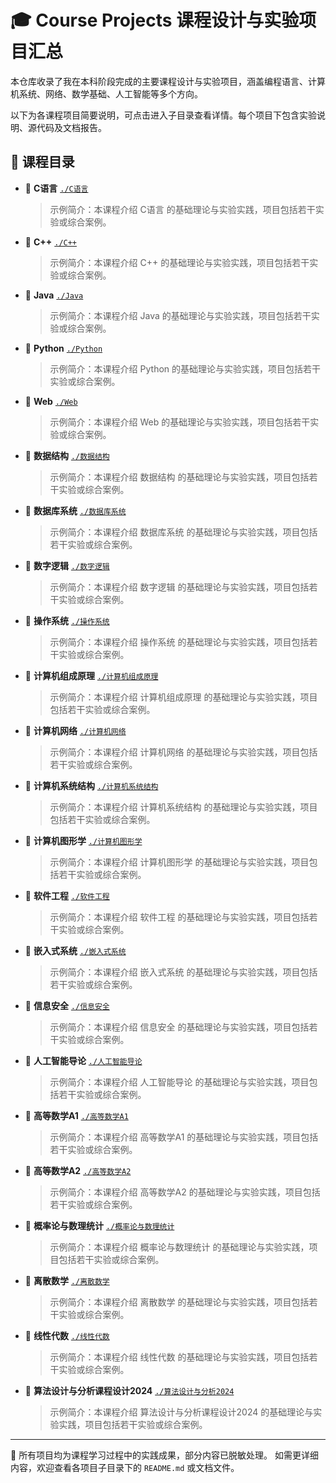 # 🎓 Course Projects 课程设计与实验项目汇总

本仓库收录了我在本科阶段完成的主要课程设计与实验项目，涵盖编程语言、计算机系统、网络、数学基础、人工智能等多个方向。

以下为各课程项目简要说明，可点击进入子目录查看详情。每个项目下包含实验说明、源代码及文档报告。

## 📘 课程目录
- 🔹 **C语言** [`./C语言`](./C语言)
  > 示例简介：本课程介绍 C语言 的基础理论与实验实践，项目包括若干实验或综合案例。
- 🔹 **C++** [`./C++`](./C++)
  > 示例简介：本课程介绍 C++ 的基础理论与实验实践，项目包括若干实验或综合案例。
- 🔹 **Java** [`./Java`](./Java)
  > 示例简介：本课程介绍 Java 的基础理论与实验实践，项目包括若干实验或综合案例。
- 🔹 **Python** [`./Python`](./Python)
  > 示例简介：本课程介绍 Python 的基础理论与实验实践，项目包括若干实验或综合案例。
- 🔹 **Web** [`./Web`](./Web)
  > 示例简介：本课程介绍 Web 的基础理论与实验实践，项目包括若干实验或综合案例。
- 🔹 **数据结构** [`./数据结构`](./数据结构)
  > 示例简介：本课程介绍 数据结构 的基础理论与实验实践，项目包括若干实验或综合案例。
- 🔹 **数据库系统** [`./数据库系统`](./数据库系统)
  > 示例简介：本课程介绍 数据库系统 的基础理论与实验实践，项目包括若干实验或综合案例。
- 🔹 **数字逻辑** [`./数字逻辑`](./数字逻辑)
  > 示例简介：本课程介绍 数字逻辑 的基础理论与实验实践，项目包括若干实验或综合案例。
- 🔹 **操作系统** [`./操作系统`](./操作系统)
  > 示例简介：本课程介绍 操作系统 的基础理论与实验实践，项目包括若干实验或综合案例。
- 🔹 **计算机组成原理** [`./计算机组成原理`](./计算机组成原理)
  > 示例简介：本课程介绍 计算机组成原理 的基础理论与实验实践，项目包括若干实验或综合案例。
- 🔹 **计算机网络** [`./计算机网络`](./计算机网络)
  > 示例简介：本课程介绍 计算机网络 的基础理论与实验实践，项目包括若干实验或综合案例。
- 🔹 **计算机系统结构** [`./计算机系统结构`](./计算机系统结构)
  > 示例简介：本课程介绍 计算机系统结构 的基础理论与实验实践，项目包括若干实验或综合案例。
- 🔹 **计算机图形学** [`./计算机图形学`](./计算机图形学)
  > 示例简介：本课程介绍 计算机图形学 的基础理论与实验实践，项目包括若干实验或综合案例。
- 🔹 **软件工程** [`./软件工程`](./软件工程)
  > 示例简介：本课程介绍 软件工程 的基础理论与实验实践，项目包括若干实验或综合案例。
- 🔹 **嵌入式系统** [`./嵌入式系统`](./嵌入式系统)
  > 示例简介：本课程介绍 嵌入式系统 的基础理论与实验实践，项目包括若干实验或综合案例。
- 🔹 **信息安全** [`./信息安全`](./信息安全)
  > 示例简介：本课程介绍 信息安全 的基础理论与实验实践，项目包括若干实验或综合案例。
- 🔹 **人工智能导论** [`./人工智能导论`](./人工智能导论)
  > 示例简介：本课程介绍 人工智能导论 的基础理论与实验实践，项目包括若干实验或综合案例。
- 🔹 **高等数学A1** [`./高等数学A1`](./高等数学A1)
  > 示例简介：本课程介绍 高等数学A1 的基础理论与实验实践，项目包括若干实验或综合案例。
- 🔹 **高等数学A2** [`./高等数学A2`](./高等数学A2)
  > 示例简介：本课程介绍 高等数学A2 的基础理论与实验实践，项目包括若干实验或综合案例。
- 🔹 **概率论与数理统计** [`./概率论与数理统计`](./概率论与数理统计)
  > 示例简介：本课程介绍 概率论与数理统计 的基础理论与实验实践，项目包括若干实验或综合案例。
- 🔹 **离散数学** [`./离散数学`](./离散数学)
  > 示例简介：本课程介绍 离散数学 的基础理论与实验实践，项目包括若干实验或综合案例。
- 🔹 **线性代数** [`./线性代数`](./线性代数)
  > 示例简介：本课程介绍 线性代数 的基础理论与实验实践，项目包括若干实验或综合案例。
- 🔹 **算法设计与分析课程设计2024** [`./算法设计与分析2024`](./算法设计与分析2024)
  > 示例简介：本课程介绍 算法设计与分析课程设计2024 的基础理论与实验实践，项目包括若干实验或综合案例。

---
📌 所有项目均为课程学习过程中的实践成果，部分内容已脱敏处理。
如需更详细内容，欢迎查看各项目子目录下的 `README.md` 或文档文件。